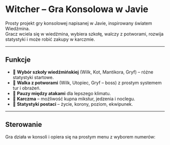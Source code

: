 # Witcher – Gra Konsolowa w Javie

Prosty projekt gry konsolowej napisanej w Javie, inspirowany światem Wiedźmina.  
Gracz wciela się w wiedźmina, wybiera szkołę, walczy z potworami, rozwija statystyki i może robić zakupy w karczmie.  

---

## Funkcje
- 🔹 **Wybór szkoły wiedźmińskiej** (Wilk, Kot, Mantikora, Gryf) – różne statystyki startowe.  
- 🔹 **Walka z potworami** (Wilk, Utopiec, Gryf – boss) z prostym systemem tur i obrażeń.  
- 🔹 **Pauzy między atakami** dla lepszego klimatu.  
- 🔹 **Karczma** – możliwość kupna mikstur, jedzenia i noclegu.  
- 🔹 **Statystyki postaci** – życie, korony, poziom, ekwipunek.  

---

## Sterowanie
Gra działa w konsoli i opiera się na prostym menu z wyborem numerów:

